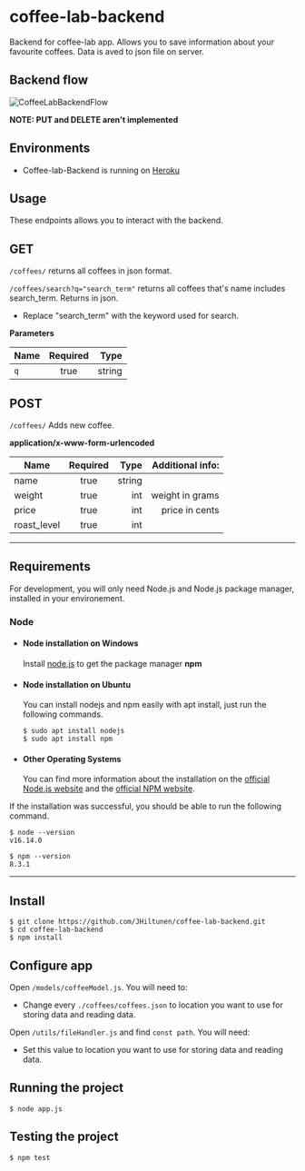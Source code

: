 # coffee-lab-backend

Backend for coffee-lab app. Allows you to save information about your favourite coffees. Data is aved to json file on server.

## Backend flow
![CoffeeLabBackendFlow](https://user-images.githubusercontent.com/37395957/156987175-911b891b-e6d1-4036-b270-4b9448a7a1de.png)

**NOTE: PUT and DELETE aren't implemented**

## Environments
- Coffee-lab-Backend is running on [Heroku](https://coffee-lab-backend.herokuapp.com/coffees/)

## Usage
These endpoints allows you to interact with the backend.
## GET
`/coffees/` returns all coffees in json format.

`/coffees/search?q="search_term"` returns all coffees that's name includes search_term. Returns in json.
- Replace "search_term" with the keyword used for search.

**Parameters**


| Name          | Required      | Type  |
| ------------- |:-------------:| -----:|
| `q`           | true          |string |

## POST
`/coffees/` Adds new coffee.

**application/x-www-form-urlencoded**


| Name          | Required      | Type  | Additional info:|
| ------------- |:-------------:| -----:| ---------------:|
| name          | true          |string |                 |
| weight        | true          |int    |  weight in grams| 
| price         | true          |int    |   price in cents|
| roast_level   | true          |int    |                 |

---
## Requirements

For development, you will only need Node.js and Node.js package manager, installed in your environement.

### Node
- #### Node installation on Windows
  Install [node.js](https://nodejs.org/en/) to get the package manager **npm**

- #### Node installation on Ubuntu

  You can install nodejs and npm easily with apt install, just run the following commands.

      $ sudo apt install nodejs
      $ sudo apt install npm

- #### Other Operating Systems
  You can find more information about the installation on the [official Node.js website](https://nodejs.org/) and the [official NPM website](https://npmjs.org/).

If the installation was successful, you should be able to run the following command.

    $ node --version
    v16.14.0

    $ npm --version
    8.3.1

---

## Install

    $ git clone https://github.com/JHiltunen/coffee-lab-backend.git
    $ cd coffee-lab-backend
    $ npm install

## Configure app

Open `/models/coffeeModel.js`. You will need to:

- Change every `./coffees/coffees.json` to location you want to use for storing data and reading data.

Open `/utils/fileHandler.js` and find `const path`. You will need:
- Set this value to location you want to use for storing data and reading data.

## Running the project

    $ node app.js

## Testing the project

    $ npm test
